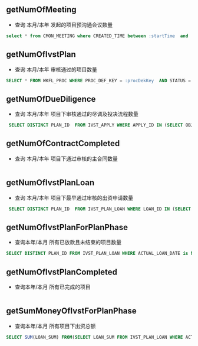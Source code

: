 getNumOfMeeting
---
* 查询 本月/本年 发起的项目预沟通会议数量
```sql
select * from CMON_MEETING where CREATED_TIME between :startTime  and :endTime
```


getNumOfIvstPlan
---
* 查询 本月/本年 审核通过的项目数量
```sql
SELECT * FROM WKFL_PROC WHERE PROC_DEF_KEY = :procDekKey  AND STATUS = :status AND FINISH_TIME BETWEEN :startTime  and :endTime
```

getNumOfDueDiligence
---
* 查询 本月/本年 项目下审核通过的尽调及投决流程数量
```sql
 SELECT DISTINCT PLAN_ID  FROM IVST_APPLY WHERE APPLY_ID IN (SELECT OBJECT_ID FROM WKFL_PROC WHERE PROC_DEF_KEY = :procDekKey  AND STATUS = :status AND FINISH_TIME BETWEEN :startTime  and :endTime);
```


getNumOfContractCompleted
---
* 查询 本月/本年 项目下通过审核的主合同数量
```sql

```


getNumOfIvstPlanLoan
---
* 查询 本月/本年 项目下最早通过审核的出资申请数量
```sql
 SELECT DISTINCT PLAN_ID  FROM IVST_PLAN_LOAN WHERE LOAN_ID IN (SELECT OBJECT_ID FROM WKFL_PROC WHERE PROC_DEF_KEY = :procDekKey  AND STATUS = STATUS = :status AND FINISH_TIME BETWEEN :startTime  and :endTime);
```



getNumOfIvstPlanForPlanPhase
---
* 查询本年/本月 所有已放款且未结束的项目数量
```sql
SELECT DISTINCT PLAN_ID FROM IVST_PLAN_LOAN WHERE ACTUAL_LOAN_DATE is NOT NULL AND ACTUAL_LOAN_DATE BETWEEN :startTime  and :endTime
```

getNumOfIvstPlanCompleted
---
* 查询本年/本月 所有已完成的项目
```sql

```

getSumMoneyOfIvstForPlanPhase
---
* 查询本年/本月 所有项目下出资总额
```sql
SELECT SUM(LOAN_SUM) FROM(SELECT LOAN_SUM FROM IVST_PLAN_LOAN WHERE ACTUAL_LOAN_DATE is NOT NULL AND ACTUAL_LOAN_DATE BETWEEN :startTime  and :endTime)
```

